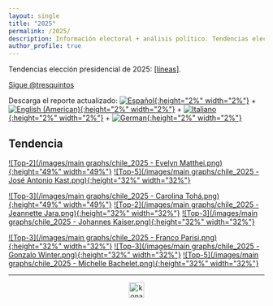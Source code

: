 ```yaml
---
layout: single
title: "2025"
permalink: /2025/
description: Información electoral + análisis político. Tendencias elección presidencial 2025.
author_profile: true
---
```


Tendencias elección presidencial de 2025: [[líneas]](https://tresquintos.cl/2025).

<a href="https://twitter.com/tresquintos?ref_src=twsrc%5Etfw" class="twitter-follow-button" data-show-count="false">Sigue @tresquintos</a><script async src="https://platform.twitter.com/widgets.js" charset="utf-8"></script>

Descarga el reporte actualizado: [![Español](/images/icons8-spain-40.png){:height="2%" width="2%"}](https://tresquintos.cl/reports/Chile%20-%202025%20(es).pdf)  + [![English (American)](/images/icons8-usa-40.png){:height="2%" width="2%"}](https://tresquintos.cl/reports/Chile%20-%202025%20(en).pdf) + [![Italiano](/images/icons8-italy-40.png){:height="2%" width="2%"}](https://tresquintos.cl/reports/Chile%20-%202025%20(it).pdf) + [![German](/images/icons8-germany-16.png){:height="2%" width="2%"}](https://tresquintos.cl/reports/Chile%20-%202025%20(de).pdf) 


## Tendencia

[![Top-2](/images/main graphs/chile_2025 - Evelyn Matthei.png){:height="49%" width="49%"}](https://tresquintos.cl/reports/2025%20-%20Evelyn%20Matthei%20(es).pdf) [![Top-5](/images/main graphs/chile_2025 - José Antonio Kast.png){:height="32%" width="32%"}](https://tresquintos.cl/reports/2025%20-%20José%20Antonio%20Kast%20(es).pdf) 

[![Top-3](/images/main graphs/chile_2025 - Carolina Tohá.png){:height="49%" width="49%"}](https://tresquintos.cl/reports/2025%20-%20Carolina%20Tohá%20(es).pdf) [![Top-2](/images/main graphs/chile_2025 - Jeannette Jara.png){:height="32%" width="32%"}](https://tresquintos.cl/reports/2025%20-%20Jeannette%20Jara%20(es).pdf) [![Top-3](/images/main graphs/chile_2025 - Johannes Kaiser.png){:height="32%" width="32%"}](https://tresquintos.cl/reports/2025%20-%Johannes%20Kaiser%20(es).pdf)

[![Top-3](/images/main graphs/chile_2025 - Franco Parisi.png){:height="32%" width="32%"}](https://tresquintos.cl/reports/2025%20-%20Franco%20Parisi%20(es).pdf) [![Top-3](/images/main graphs/chile_2025 - Gonzalo Winter.png){:height="32%" width="32%"}](https://tresquintos.cl/reports/2025%20-%20Johannes%20Winter%20(es).pdf) [![Top-5](/images/main graphs/chile_2025 - Michelle Bachelet.png){:height="32%" width="32%"}](https://tresquintos.cl/reports/2025%20-%20Michelle%20Bachelet%20(es).pdf) 

---

<!-- NES -->
<script src="/js/topsecret.js"></script>


<!-- NES -->
<style>
.aligncenter {
    text-align: center;
}
</style>
<p class="aligncenter">
    <img src="/images/nes.png" width="30" height="30" alt="konami" />
</p>


<!-- Favicon -->
<link rel="apple-touch-icon" sizes="180x180" href="/apple-touch-icon.png">
<link rel="icon" type="image/png" sizes="32x32" href="/favicon-32x32.png">
<link rel="icon" type="image/png" sizes="16x16" href="/favicon-16x16.png">
<link rel="manifest" href="/site.webmanifest">
<link rel="mask-icon" href="/safari-pinned-tab.svg" color="#5bbad5">
<meta name="msapplication-TileColor" content="#b91d47">
<meta name="theme-color" content="#ffffff">
